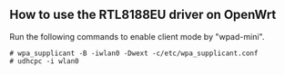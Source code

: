 ## How to use the RTL8188EU driver on OpenWrt

Run the following commands to enable client mode by "wpad-mini".

	# wpa_supplicant -B -iwlan0 -Dwext -c/etc/wpa_supplicant.conf
	# udhcpc -i wlan0

